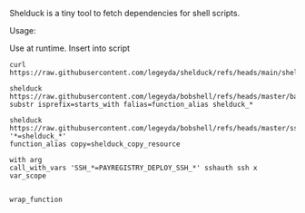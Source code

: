 Shelduck is a tiny tool to fetch dependencies for shell scripts.



Usage:

Use at runtime. Insert into script

	curl https://raw.githubusercontent.com/legeyda/shelduck/refs/heads/main/shelduck.sh

	shelduck https://raw.githubusercontent.com/legeyda/bobshell/refs/heads/master/base.sh substr isprefix=starts_with falias=function_alias shelduck_*
	
	shelduck https://raw.githubusercontent.com/legeyda/bobshell/refs/heads/master/sshauth.sh '*=shelduck_*'
	function_alias copy=shelduck_copy_resource

	with arg 
	call_with_vars 'SSH_*=PAYREGISTRY_DEPLOY_SSH_*' sshauth ssh x
	var_scope 


	wrap_function